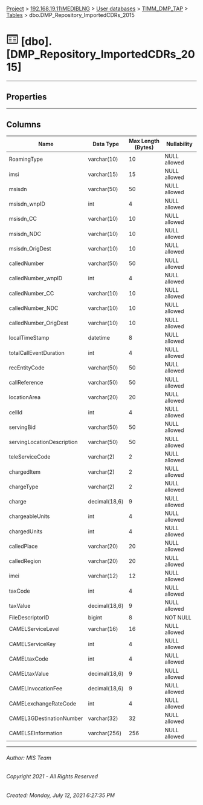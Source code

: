 #### 

[Project](../../../../index.md) > [192.168.19.11\\MEDIBLNG](../../../index.md) > [User databases](../../index.md) > [TIMM_DMP_TAP](../index.md) > [Tables](Tables.md) > dbo.DMP_Repository_ImportedCDRs_2015

# ![Tables](../../../../Images/Table32.png) [dbo].[DMP_Repository_ImportedCDRs_2015]

---

## <a name="#properties"></a>Properties



---

## <a name="#columns"></a>Columns

| Name | Data Type | Max Length (Bytes) | Nullability |
|---|---|---|---|
| RoamingType | varchar(10) | 10 | NULL allowed |
| imsi | varchar(15) | 15 | NULL allowed |
| msisdn | varchar(50) | 50 | NULL allowed |
| msisdn_wnpID | int | 4 | NULL allowed |
| msisdn_CC | varchar(10) | 10 | NULL allowed |
| msisdn_NDC | varchar(10) | 10 | NULL allowed |
| msisdn_OrigDest | varchar(10) | 10 | NULL allowed |
| calledNumber | varchar(50) | 50 | NULL allowed |
| calledNumber_wnpID | int | 4 | NULL allowed |
| calledNumber_CC | varchar(10) | 10 | NULL allowed |
| calledNumber_NDC | varchar(10) | 10 | NULL allowed |
| calledNumber_OrigDest | varchar(10) | 10 | NULL allowed |
| localTimeStamp | datetime | 8 | NULL allowed |
| totalCallEventDuration | int | 4 | NULL allowed |
| recEntityCode | varchar(50) | 50 | NULL allowed |
| callReference | varchar(50) | 50 | NULL allowed |
| locationArea | varchar(20) | 20 | NULL allowed |
| cellId | int | 4 | NULL allowed |
| servingBid | varchar(50) | 50 | NULL allowed |
| servingLocationDescription | varchar(50) | 50 | NULL allowed |
| teleServiceCode | varchar(2) | 2 | NULL allowed |
| chargedItem | varchar(2) | 2 | NULL allowed |
| chargeType | varchar(2) | 2 | NULL allowed |
| charge | decimal(18,6) | 9 | NULL allowed |
| chargeableUnits | int | 4 | NULL allowed |
| chargedUnits | int | 4 | NULL allowed |
| calledPlace | varchar(20) | 20 | NULL allowed |
| calledRegion | varchar(20) | 20 | NULL allowed |
| imei | varchar(12) | 12 | NULL allowed |
| taxCode | int | 4 | NULL allowed |
| taxValue | decimal(18,6) | 9 | NULL allowed |
| FileDescriptorID | bigint | 8 | NOT NULL |
| CAMELServiceLevel | varchar(16) | 16 | NULL allowed |
| CAMELServiceKey | int | 4 | NULL allowed |
| CAMELtaxCode | int | 4 | NULL allowed |
| CAMELtaxValue | decimal(18,6) | 9 | NULL allowed |
| CAMELInvocationFee | decimal(18,6) | 9 | NULL allowed |
| CAMELexchangeRateCode | int | 4 | NULL allowed |
| CAMEL3GDestinationNumber | varchar(32) | 32 | NULL allowed |
| CAMELSEInformation | varchar(256) | 256 | NULL allowed |


---

###### Author:  MIS Team

###### Copyright 2021 - All Rights Reserved

###### Created: Monday, July 12, 2021 6:27:35 PM

